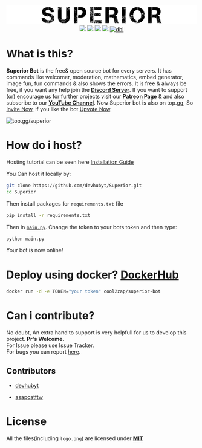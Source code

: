 <div align="center">
<img src="./logo.png" alt="logo.png">
<br>
<img src="https://img.shields.io/badge/python-3.7-blue?style=flat&logo=Python">
<a href="https://patreon.com/devhubyt"><img src="https://img.shields.io/badge/donate-patreon-orange?style=flat&logo=Patreon"></a>
<a href="https://discord.gg/qBx2uKZ"><img src="https://img.shields.io/badge/join-server-informational?style=flat&logo=Discord"></a>
<a href="https://github.com/psf/black"><img src="https://img.shields.io/badge/code%20style-black-000000.svg"></a>
<a href="https://top.gg/bot/653232051729989633"><img src="https://top.gg/api/widget/status/653232051729989633.svg" alt="dbl"></a>
</div>

# What is this?
**Superior Bot** is the free& open source bot for every servers. It has commands like welcomer, moderation, mathematics, embed generator, image fun, fun commands & also shows the errors. It is free & always be free, if you want any help join the **[Discord Server](https://discord.gg/qBx2uKZ)**. If you want to support (or) encourage us for further projects visit our **[Patreon Page](https://patreon.com/devhbuyt)** & and also subscribe to our **[YouTube Channel](https://www.youtube.com/channel/UCWRmGuKte213IRAg62_ycPw)**. Now Superior bot is also on top.gg, So [Invite Now](https://discordapp.com/api/oauth2/authorize?client_id=653232051729989633&permissions=8&scope=bot), if you like the bot [Upvote Now](https://top.gg/bot/653232051729989633/vote).

<img src="https://top.gg/api/widget/653232051729989633.svg" alt="top.gg/superior">

# How do i host?
Hosting tutorial can be seen here [Installation Guide](https://github.com/devhubyt/Superior/wiki/Installation-Tutorial)

You Can host it locally by:

```sh
git clone https://github.com/devhubyt/Superior.git
cd Superior
```

Then install packages for `requirements.txt` file

```sh
pip install -r requirements.txt
```

Then in [`main.py`](https://github.com/devhubyt/Superior/blob/master/main.py#L30). Change the token to your bots token and then type:

```sh
python main.py
```

Your bot is now online!

# Deploy using docker? [DockerHub](https://hub.docker.com/r/cool2zap/superior-bot) 
```sh
docker run -d -e TOKEN="your token" cool2zap/superior-bot
```

# Can i contribute?
No doubt, An extra hand to support is very helpfull for us to develop this project. **Pr's Welcome**.<br>
For Issue please use Issue Tracker.<br>
For bugs you can report [here](https://discord.gg/qBx2uKZ).

## Contributors

* [devhubyt](https://github.com/devhubyt)

* [asapcatftw](https://github.com/asapcatftw)

# License
All the files(including `logo.png`) are licensed under **[MIT](https://github.com/devhubyt/Superior/blob/master/LICENSE)**
